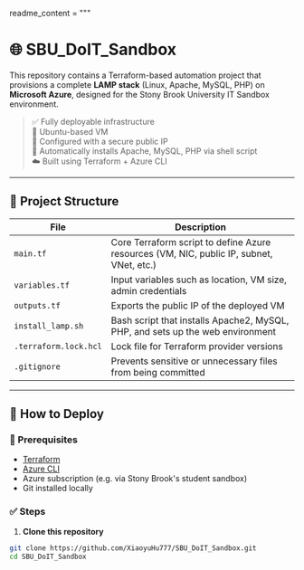 readme_content = """
# 🌐 SBU_DoIT_Sandbox

This repository contains a Terraform-based automation project that provisions a complete **LAMP stack** (Linux, Apache, MySQL, PHP) on **Microsoft Azure**, designed for the Stony Brook University IT Sandbox environment.

> ✅ Fully deployable infrastructure  
> 🐧 Ubuntu-based VM  
> 🔐 Configured with a secure public IP  
> 🧰 Automatically installs Apache, MySQL, PHP via shell script  
> ☁️ Built using Terraform + Azure CLI

---

## 📁 Project Structure

| File | Description |
|------|-------------|
| `main.tf` | Core Terraform script to define Azure resources (VM, NIC, public IP, subnet, VNet, etc.) |
| `variables.tf` | Input variables such as location, VM size, admin credentials |
| `outputs.tf` | Exports the public IP of the deployed VM |
| `install_lamp.sh` | Bash script that installs Apache2, MySQL, PHP, and sets up the web environment |
| `.terraform.lock.hcl` | Lock file for Terraform provider versions |
| `.gitignore` | Prevents sensitive or unnecessary files from being committed |

---

## 🚀 How to Deploy

### 🔧 Prerequisites

- [Terraform](https://developer.hashicorp.com/terraform/downloads)
- [Azure CLI](https://learn.microsoft.com/en-us/cli/azure/install-azure-cli)
- Azure subscription (e.g. via Stony Brook's student sandbox)
- Git installed locally

### ✅ Steps

1. **Clone this repository**

```bash
git clone https://github.com/XiaoyuHu777/SBU_DoIT_Sandbox.git
cd SBU_DoIT_Sandbox
